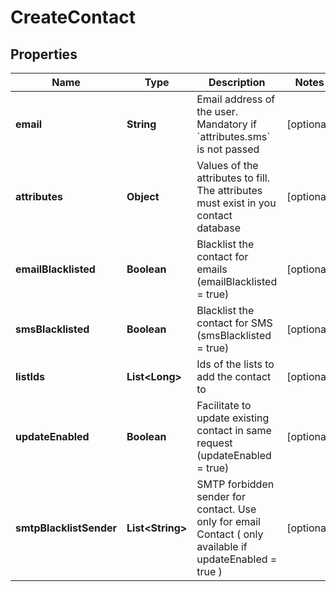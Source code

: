 
# CreateContact

## Properties
Name | Type | Description | Notes
------------ | ------------- | ------------- | -------------
**email** | **String** | Email address of the user. Mandatory if &#x60;attributes.sms&#x60; is not passed |  [optional]
**attributes** | **Object** | Values of the attributes to fill. The attributes must exist in you contact database |  [optional]
**emailBlacklisted** | **Boolean** | Blacklist the contact for emails (emailBlacklisted &#x3D; true) |  [optional]
**smsBlacklisted** | **Boolean** | Blacklist the contact for SMS (smsBlacklisted &#x3D; true) |  [optional]
**listIds** | **List&lt;Long&gt;** | Ids of the lists to add the contact to |  [optional]
**updateEnabled** | **Boolean** | Facilitate to update existing contact in same request (updateEnabled &#x3D; true) |  [optional]
**smtpBlacklistSender** | **List&lt;String&gt;** | SMTP forbidden sender for contact. Use only for email Contact ( only available if updateEnabled &#x3D; true ) |  [optional]



